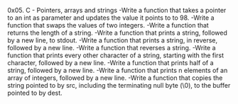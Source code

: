 0x05. C - Pointers, arrays and strings
-Write a function that takes a pointer to an int as parameter and updates the value it points to to 98.
-Write a function that swaps the values of two integers.
-Write a function that returns the length of a string.
-Write a function that prints a string, followed by a new line, to stdout.
-Write a function that prints a string, in reverse, followed by a new line.
-Write a function that reverses a string.
-Write a function that prints every other character of a string, starting with the first character, followed by a new line.
-Write a function that prints half of a string, followed by a new line.
-Write a function that prints n elements of an array of integers, followed by a new line.
-Write a function that copies the string pointed to by src, including the terminating null byte (\0), to the buffer pointed to by dest.
